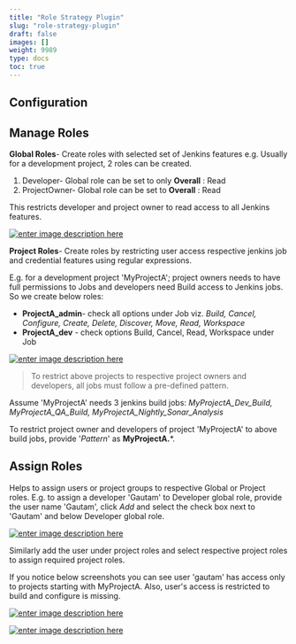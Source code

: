 ```yaml
---
title: "Role Strategy Plugin"
slug: "role-strategy-plugin"
draft: false
images: []
weight: 9989
type: docs
toc: true
---
```


## Configuration
## Manage Roles
**Global Roles**- Create roles with selected set of Jenkins features
e.g. Usually for a development project, 2 roles can be created.

 1. Developer- Global role can be set to only **Overall** : Read
 2. ProjectOwner- Global role can be set to **Overall** : Read

This restricts developer and project owner to read access to all Jenkins features.

[![enter image description here][1]][1]

**Project Roles**- Create roles by restricting user access respective jenkins job and credential features using regular expressions. 

E.g. for a development project 'MyProjectA'; project owners needs to have  full permissions to Jobs and developers need Build access to Jenkins jobs. So we create below roles:

 - **ProjectA_admin**- check all options under Job viz. *Build, Cancel, Configure, Create, Delete, Discover, Move, Read, Workspace*
 - **ProjectA_dev** - check options Build, Cancel, Read, Workspace under Job

[![enter image description here][2]][2]

> To restrict above projects to respective project owners and
> developers, all jobs must follow a pre-defined pattern.

 Assume 'MyProjectA' needs 3 jenkins build jobs: *MyProjectA_Dev_Build, MyProjectA_QA_Build, MyProjectA_Nightly_Sonar_Analysis*

To restrict project owner and developers of project 'MyProjectA' to above build jobs, provide '*Pattern*' as **MyProjectA.***.

##  Assign Roles 

Helps to assign users or project groups to respective Global or Project roles.
E.g. to assign a developer 'Gautam' to Developer global role, provide the user name 'Gautam', click *Add* and select the check box next to 'Gautam' and below Developer global role. 

[![enter image description here][3]][3]

Similarly add the user under project roles and select respective project roles to assign required project roles.

If you notice below screenshots you can see user 'gautam' has access only to projects starting with MyProjectA. Also, user's access is restricted to build and configure is missing.

[![enter image description here][4]][4]

[![enter image description here][5]][5]


  [1]: http://i.stack.imgur.com/sXAfc.png
  [2]: http://i.stack.imgur.com/HwDpt.png
  [3]: http://i.stack.imgur.com/ShAIM.png
  [4]: http://i.stack.imgur.com/rqyzr.png
  [5]: http://i.stack.imgur.com/RYVRn.png

